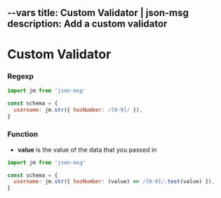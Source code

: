 --vars
title: Custom Validator | json-msg
description: Add a custom validator
--

# Custom Validator

### Regexp

```javascript
import jm from 'json-msg'

const schema = {
  username: jm.str({ hasNumber: /[0-9]/ }),
}
```

### Function

- **value** is the value of the data that you passed in

```javascript
import jm from 'json-msg'

const schema = {
  username: jm.str({ hasNumber: (value) => /[0-9]/.test(value) }),
}
```
